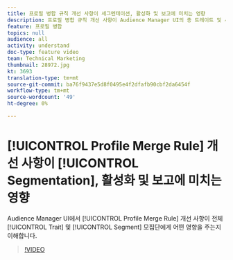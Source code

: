 ```yaml
---
title: 프로필 병합 규칙 개선 사항이 세그멘테이션, 활성화 및 보고에 미치는 영향
description: 프로필 병합 규칙 개선 사항이 Audience Manager UI의 총 트레이트 및 세그먼트 모집단에 어떤 영향을 주는지 이해합니다
feature: 프로필 병합
topics: null
audience: all
activity: understand
doc-type: feature video
team: Technical Marketing
thumbnail: 28972.jpg
kt: 3693
translation-type: tm+mt
source-git-commit: ba76f9437e5d8f0495e4f2dfafb90cbf2da6454f
workflow-type: tm+mt
source-wordcount: '49'
ht-degree: 0%

---
```



# [!UICONTROL Profile Merge Rule] 개선 사항이 [!UICONTROL Segmentation], 활성화 및 보고에 미치는 영향

Audience Manager UI에서 [!UICONTROL Profile Merge Rule] 개선 사항이 전체 [!UICONTROL Trait] 및 [!UICONTROL Segment] 모집단에게 어떤 영향을 주는지 이해합니다.

>[!VIDEO](https://video.tv.adobe.com/v/28972/?quality=12)
